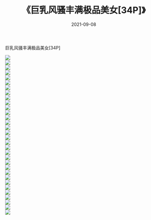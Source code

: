 ﻿---
layout: post
title:  《巨乳风骚丰满极品美女[34P]》
date:   2021-09-08
img: http://img.660000.xyz/Sharelink/性感/2021/巨乳风骚丰满极品美女[34P]/000.jpg
categories: [美女, 清纯, 唯美]
---

巨乳风骚丰满极品美女[34P]

  ![](http://img.660000.xyz/Sharelink/性感/2021/巨乳风骚丰满极品美女[34P]/001.jpg) <br> ![](http://img.660000.xyz/Sharelink/性感/2021/巨乳风骚丰满极品美女[34P]/002.jpg) <br> ![](http://img.660000.xyz/Sharelink/性感/2021/巨乳风骚丰满极品美女[34P]/003.jpg) <br> ![](http://img.660000.xyz/Sharelink/性感/2021/巨乳风骚丰满极品美女[34P]/004.jpg) <br> ![](http://img.660000.xyz/Sharelink/性感/2021/巨乳风骚丰满极品美女[34P]/005.jpg) <br> ![](http://img.660000.xyz/Sharelink/性感/2021/巨乳风骚丰满极品美女[34P]/006.jpg) <br> ![](http://img.660000.xyz/Sharelink/性感/2021/巨乳风骚丰满极品美女[34P]/007.jpg) <br> ![](http://img.660000.xyz/Sharelink/性感/2021/巨乳风骚丰满极品美女[34P]/008.jpg) <br> ![](http://img.660000.xyz/Sharelink/性感/2021/巨乳风骚丰满极品美女[34P]/009.jpg) <br> ![](http://img.660000.xyz/Sharelink/性感/2021/巨乳风骚丰满极品美女[34P]/010.jpg) <br> ![](http://img.660000.xyz/Sharelink/性感/2021/巨乳风骚丰满极品美女[34P]/011.jpg) <br> ![](http://img.660000.xyz/Sharelink/性感/2021/巨乳风骚丰满极品美女[34P]/012.jpg) <br> ![](http://img.660000.xyz/Sharelink/性感/2021/巨乳风骚丰满极品美女[34P]/013.jpg) <br> ![](http://img.660000.xyz/Sharelink/性感/2021/巨乳风骚丰满极品美女[34P]/014.jpg) <br> ![](http://img.660000.xyz/Sharelink/性感/2021/巨乳风骚丰满极品美女[34P]/015.jpg) <br> ![](http://img.660000.xyz/Sharelink/性感/2021/巨乳风骚丰满极品美女[34P]/016.jpg) <br> ![](http://img.660000.xyz/Sharelink/性感/2021/巨乳风骚丰满极品美女[34P]/017.jpg) <br> ![](http://img.660000.xyz/Sharelink/性感/2021/巨乳风骚丰满极品美女[34P]/018.jpg) <br> ![](http://img.660000.xyz/Sharelink/性感/2021/巨乳风骚丰满极品美女[34P]/019.jpg) <br> ![](http://img.660000.xyz/Sharelink/性感/2021/巨乳风骚丰满极品美女[34P]/020.jpg) <br> ![](http://img.660000.xyz/Sharelink/性感/2021/巨乳风骚丰满极品美女[34P]/021.jpg) <br> ![](http://img.660000.xyz/Sharelink/性感/2021/巨乳风骚丰满极品美女[34P]/022.jpg) <br> ![](http://img.660000.xyz/Sharelink/性感/2021/巨乳风骚丰满极品美女[34P]/023.jpg) <br> ![](http://img.660000.xyz/Sharelink/性感/2021/巨乳风骚丰满极品美女[34P]/024.jpg) <br> ![](http://img.660000.xyz/Sharelink/性感/2021/巨乳风骚丰满极品美女[34P]/025.jpg) <br> ![](http://img.660000.xyz/Sharelink/性感/2021/巨乳风骚丰满极品美女[34P]/026.jpg) <br> ![](http://img.660000.xyz/Sharelink/性感/2021/巨乳风骚丰满极品美女[34P]/027.jpg) <br> ![](http://img.660000.xyz/Sharelink/性感/2021/巨乳风骚丰满极品美女[34P]/028.jpg) <br> ![](http://img.660000.xyz/Sharelink/性感/2021/巨乳风骚丰满极品美女[34P]/029.jpg) <br> ![](http://img.660000.xyz/Sharelink/性感/2021/巨乳风骚丰满极品美女[34P]/030.jpg) <br> ![](http://img.660000.xyz/Sharelink/性感/2021/巨乳风骚丰满极品美女[34P]/031.jpg) <br> ![](http://img.660000.xyz/Sharelink/性感/2021/巨乳风骚丰满极品美女[34P]/032.jpg) <br>
